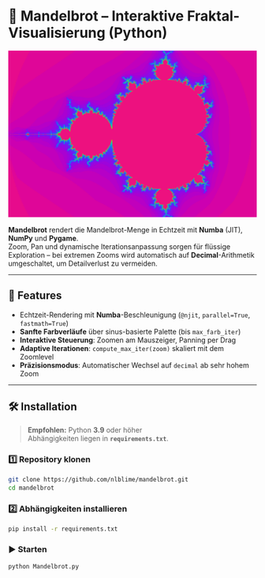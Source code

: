 # 🌌 Mandelbrot – Interaktive Fraktal-Visualisierung (Python)

![Mandelbrot Screenshot](./docs/mandelbrot.png)

**Mandelbrot** rendert die Mandelbrot-Menge in Echtzeit mit **Numba** (JIT), **NumPy** und **Pygame**.  
Zoom, Pan und dynamische Iterationsanpassung sorgen für flüssige Exploration – bei extremen Zooms wird
automatisch auf **Decimal**-Arithmetik umgeschaltet, um Detailverlust zu vermeiden.

---

## 🚀 Features
- Echtzeit-Rendering mit **Numba**-Beschleunigung (`@njit`, `parallel=True`, `fastmath=True`)
- **Sanfte Farbverläufe** über sinus-basierte Palette (bis `max_farb_iter`)
- **Interaktive Steuerung**: Zoomen am Mauszeiger, Panning per Drag
- **Adaptive Iterationen**: `compute_max_iter(zoom)` skaliert mit dem Zoomlevel
- **Präzisionsmodus**: Automatischer Wechsel auf `decimal` ab sehr hohem Zoom

---

## 🛠 Installation

> **Empfohlen:** Python **3.9** oder höher  
> Abhängigkeiten liegen in **`requirements.txt`**.

### 1️⃣ Repository klonen
```bash
git clone https://github.com/nlblime/mandelbrot.git
cd mandelbrot
```

### 2️⃣ Abhängigkeiten installieren
```bash
pip install -r requirements.txt
```

### ▶️ Starten
```bash
python Mandelbrot.py
```
